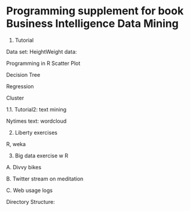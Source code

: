 # Programming supplement for book Business Intelligence Data Mining

1. Tutorial

Data set: HeightWeight data: 

Programming in R
  Scatter Plot 
  
  Decision Tree
  
  Regression
  
  Cluster

1.1. Tutorial2: text mining

Nytimes text: wordcloud

2. Liberty exercises

R, weka 

3. Big data exercise w R
  
  A. Divvy bikes 

  B. Twitter stream on meditation
  
  C. Web usage logs 

Directory Structure:


